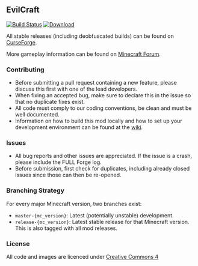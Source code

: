 ## EvilCraft

[![Build Status](https://travis-ci.org/CyclopsMC/EvilCraft.svg?branch=master-1.8)](https://travis-ci.org/rubensworks/EvilCraft)
[![Download](https://api.bintray.com/packages/cyclopsmc/dev/EvilCraft/images/download.svg) ](https://bintray.com/cyclopsmc/dev/EvilCraft/_latestVersion)

All stable releases (including deobfuscated builds) can be found on [CurseForge](http://minecraft.curseforge.com/mc-mods/74610-evilcraft/files).

More gameplay information can be found on [Minecraft Forum](http://www.minecraftforum.net/forums/mapping-and-modding/minecraft-mods/wip-mods/1445975-evilcraft-open-source-v0-8-7).

### Contributing
* Before submitting a pull request containing a new feature, please discuss this first with one of the lead developers.
* When fixing an accepted bug, make sure to declare this in the issue so that no duplicate fixes exist.
* All code must comply to our coding conventions, be clean and must be well documented.
* Information on how to build this mod locally and how to set up your development environment can be found at the [wiki](https://github.com/CyclopsMC/EvilCraft/wiki/Development-Environment).

### Issues
* All bug reports and other issues are appreciated. If the issue is a crash, please include the FULL Forge log.
* Before submission, first check for duplicates, including already closed issues since those can then be re-opened.

### Branching Strategy

For every major Minecraft version, two branches exist:

* `master-{mc_version}`: Latest (potentially unstable) development.
* `release-{mc_version}`: Latest stable release for that Minecraft version. This is also tagged with all mod releases.

### License
All code and images are licenced under [Creative Commons 4](http://creativecommons.org/licenses/by/4.0/)
